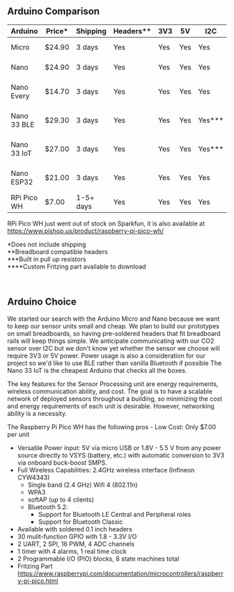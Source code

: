 
## Arduino Comparison

| Arduino     | Price* | Shipping | Headers** | 3V3 | 5V  | I2C    | BT  | BLE | Fritzing  | Link |
|-------------|--------|----------|-----------|-----|-----|--------|-----|-----|-----------|------|
| Micro       | $24.90 |   3 days |       Yes | Yes | Yes | Yes    |  No |  No |   Yes**** | https://store-usa.arduino.cc/products/arduino-micro |
| Nano        | $24.90 |   3 days |       Yes | Yes | Yes | Yes    |  No |  No |   Yes     | https://store-usa.arduino.cc/products/arduino-nano |
| Nano Every  | $14.70 |   3 days |       Yes | Yes | Yes | Yes    |  No |  No |   Yes**** | https://store-usa.arduino.cc/products/arduino-nano-every-with-headers |
| Nano 33 BLE | $29.30 |   3 days |       Yes | Yes | Yes | Yes*** | Yes | Yes |   Yes**** | https://store-usa.arduino.cc/products/arduino-nano-33-ble-with-headers |
| Nano 33 IoT | $27.00 |   3 days |       Yes | Yes | Yes | Yes*** | Yes | Yes |   Yes**** | https://store-usa.arduino.cc/products/arduino-nano-33-iot-with-headers |
| Nano ESP32  | $21.00 |   3 days |       Yes | Yes | Yes | Yes    | Yes |  No |    No     | https://store-usa.arduino.cc/products/nano-esp32-with-headers |
| RPi Pico WH | $7.00  | 1-5+ days|       Yes | Yes | Yes | Yes    | Yes | Yes |   Yes     | https://www.sparkfun.com/products/20174 |

RPi Pico WH just went out of stock on Sparkfun, it is also available at
<https://www.pishop.us/product/raspberry-pi-pico-wh/>

*Does not include shipping \
**Breadboard compatible headers \
***Built in pull up resistors \
****Custom Fritzing part available to download


&nbsp;
## Arduino Choice

We started our search with the Arduino Micro and Nano because we want to keep our sensor units small and cheap. We plan to build our prototypes on small breadboards, so having pre-soldered headers that fit breadboard rails will keep things simple. We anticipate communicating with our CO2 sensor over I2C but we don't know yet whether the sensor we choose will require 3V3 or 5V power. Power usage is also a consideration for our project so we'd like to use BLE rather than vanilla Bluetooth if possible The Nano 33 IoT is the cheapest Arduino that checks all the boxes.

The key features for the Sensor Processing unit are energy requirements, wireless
communication ability, and cost. The goal is to have a scalable network of
deployed sensors throughout a building, so minimizing the cost and energy
requirements of each unit is desirable. However, networking ability is a
necessity.

The Raspberry Pi Pico WH has the following pros
    - Low Cost: Only $7.00 per unit
  - Versatile Power input: 5V via micro USB or 1.8V - 5.5 V from any power
    source directly to VSYS (battery, etc.) with automatic conversion to 3V3
    via onboard buck-boost SMPS.
  - Full Wireless Capabilities: 2.4GHz wireless interface (Infineon CYW4343)
    - Single band (2.4 GHz) Wifi 4 (802.11n)
    - WPA3
    - softAP (up to 4 clients)
    - Bluetooth 5.2:
      - Support for Bluetooth LE Central and Peripheral roles
      - Support for Bluetooth Classic
  - Available with soldered 0.1 inch headers
  - 30 mulit-function GPIO with 1.8 - 3.3V I/O
  - 2 UART, 2 SPI, 16 PWM, 4 ADC channels
  - 1 timer with 4 alarms, 1 real time clock
  - 2 Programmable I/O (PIO) blocks, 8 state machines total
  - Fritzing Part
<https://www.raspberrypi.com/documentation/microcontrollers/raspberry-pi-pico.html>

